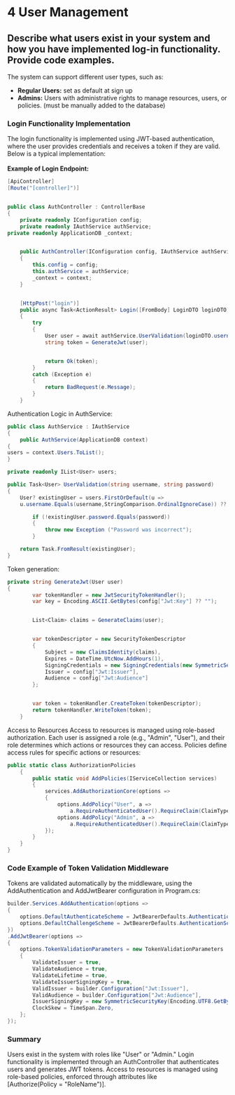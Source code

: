 # 4 User Management
## Describe what users exist in your system and how you have implemented log-in functionality. Provide code examples.

The system can support different user types, such as:
- **Regular Users:** set as default at sign up
- **Admins:** Users with administrative rights to manage resources, users, or policies. (must be manually added to the database)

### Login Functionality Implementation
The login functionality is implemented using JWT-based authentication, where the user provides credentials and receives a token if they are valid. Below is a typical implementation:<br><br>
**Example of Login Endpoint:**
```csharp
[ApiController]
[Route("[controller]")]


public class AuthController : ControllerBase
{
    private readonly IConfiguration config;
    private readonly IAuthService authService;
private readonly ApplicationDB _context;


    public AuthController(IConfiguration config, IAuthService authService, ApplicationDB context)
    {
        this.config = config;
        this.authService = authService;
        _context = context;
    }


    [HttpPost("login")]
    public async Task<ActionResult> Login([FromBody] LoginDTO loginDTO)
    {
        try
        {
            User user = await authService.UserValidation(loginDTO.username, loginDTO.password);
            string token = GenerateJwt(user);


            return Ok(token);
        }
        catch (Exception e)
        {
            return BadRequest(e.Message);
        }
    }

```
Authentication Logic in AuthService:
```csharp
public class AuthService : IAuthService
{
    public AuthService(ApplicationDB context)
{
users = context.Users.ToList();
}

private readonly IList<User> users;

public Task<User> UserValidation(string username, string password)
{
    User? existingUser = users.FirstOrDefault(u =>
    u.username.Equals(username,StringComparison.OrdinalIgnoreCase)) ?? throw new Exception("User does not exist");

        if (!existingUser.password.Equals(password))
        {
            throw new Exception ("Password was incorrect");
        }

    return Task.FromResult(existingUser);
}

```

Token generation:
```csharp
private string GenerateJwt(User user)
{
        var tokenHandler = new JwtSecurityTokenHandler();
        var key = Encoding.ASCII.GetBytes(config["Jwt:Key"] ?? "");


        List<Claim> claims = GenerateClaims(user);


        var tokenDescriptor = new SecurityTokenDescriptor
        {
            Subject = new ClaimsIdentity(claims),
            Expires = DateTime.UtcNow.AddHours(1),
            SigningCredentials = new SigningCredentials(new SymmetricSecurityKey(key), SecurityAlgorithms.HmacSha256Signature),
            Issuer = config["Jwt:Issuer"],
            Audience = config["Jwt:Audience"]
        };


        var token = tokenHandler.CreateToken(tokenDescriptor);
        return tokenHandler.WriteToken(token);
    }
```



Access to Resources
Access to resources is managed using role-based authorization. Each user is assigned a role (e.g., "Admin", "User"), and their role determines which actions or resources they can access.
Policies define access rules for specific actions or resources:

```csharp
public static class AuthorizationPolicies
    {
        public static void AddPolicies(IServiceCollection services)
        {
            services.AddAuthorizationCore(options =>
            {
                options.AddPolicy("User", a =>
                    a.RequireAuthenticatedUser().RequireClaim(ClaimTypes.Role, "User"));
                options.AddPolicy("Admin", a =>
                    a.RequireAuthenticatedUser().RequireClaim(ClaimTypes.Role, "Admin"));
            });
        }
    }
}

```

### Code Example of Token Validation Middleware
Tokens are validated automatically by the middleware, using the AddAuthentication and AddJwtBearer configuration in Program.cs:
```csharp
builder.Services.AddAuthentication(options =>
{
    options.DefaultAuthenticateScheme = JwtBearerDefaults.AuthenticationScheme;
    options.DefaultChallengeScheme = JwtBearerDefaults.AuthenticationScheme;
})
.AddJwtBearer(options =>
{
    options.TokenValidationParameters = new TokenValidationParameters
    {
        ValidateIssuer = true,
        ValidateAudience = true,
        ValidateLifetime = true,
        ValidateIssuerSigningKey = true,
        ValidIssuer = builder.Configuration["Jwt:Issuer"],
        ValidAudience = builder.Configuration["Jwt:Audience"],
        IssuerSigningKey = new SymmetricSecurityKey(Encoding.UTF8.GetBytes(builder.Configuration["Jwt:Key"] ?? "")),
        ClockSkew = TimeSpan.Zero,
    };
});

```
### Summary
Users exist in the system with roles like "User" or "Admin."
Login functionality is implemented through an AuthController that authenticates users and generates JWT tokens.
Access to resources is managed using role-based policies, enforced through attributes like <br>[Authorize(Policy = "RoleName")].
